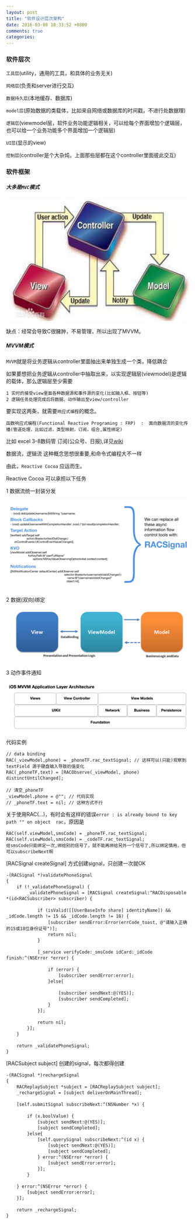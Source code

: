 ```yaml
---
layout: post
title: "软件设计层次架构"
date: 2016-03-08 18:33:52 +0800
comments: true
categories: 
---
```


### 软件层次

`工具层`(utility，通用的工具，和具体的业务无关)

`网络层`(负责和server进行交互)

`数据持久层`(本地缓存、数据库)

`model层`(原始数据的类载体，比如来自网络或数据库的时间戳，不进行处数据理)

`逻辑层`(viewmodel层，软件业务功能逻辑相关，可以给每个界面增加个逻辑层，也可以给一个业务功能多个界面增加一个逻辑层)

`UI层`(显示的view)

`控制层`(controller是个大杂炖，上面那些层都在这个controller里面彼此交互)

### 软件框架

##### 大多是`MVC`模式

![](/images/mvc.png)

缺点：经常会导致C很臃肿，不易管理，所以出现了MVVM。

##### MVVM模式

`MVVM`就是将业务逻辑从controller里面抽出来单独生成一个类，降低耦合

如果要想把业务逻辑从controller中抽取出来，以实现逻辑层(viewmodel)是逻辑的载体，那么逻辑层至少需要

```
1 实时的接受view里面各种数据源和事件源的变化(比如输入框、按钮等)
2 逻辑任务处理完成后将数据、动作输出至view/controller
```

要实现这两条，就需要`响应式编程`的概念。

```
函数响应式编程(Functional Reactive Programing : FRP)  :  面向数据流的变化传播(管道处理，比如过滤，类型映射，订阅，组合,属性绑定)
```

比如 excel 3-8数码管 订阅(公众号、日报),详见[wiki](https://zh.wikipedia.org/wiki/%E5%93%8D%E5%BA%94%E5%BC%8F%E7%BC%96%E7%A8%8B)

数据流，逻辑流 这种概念思想很重要,和命令式编程大不一样

由此，`Reactive Cocoa` 应运而生。

Reactive Cocoa 可以承担以下任务

1 数据流统一封装分发

![](/images/mvvm3.png)

2 数据(双向)绑定

![](/images/mvvm1.png)

3 动作事件通知

![](/images/mvvm2.png)

代码实例

```
// data binding
RAC(_viewModel,phone) = _phoneTF.rac_textSignal; // 这样可以(只能)观察到textField 源于键盘输入导致的值变化
RAC(_phoneTF,text) = [RACObserve(_viewModel, phone) distinctUntilChanged];

// 清空_phoneTF
_viewModel.phone = @""; // 代码实现
// _phoneTF.text = nil; // 这种方式不行
```

关于使用RAC(...)，有时会有这样的错误`error : is already bound to key path "" on object  rac`，原因是

```
RAC(self.viewModel,smsCode) = _phoneTF.rac_textSignal;
RAC(self.viewModel,smsCode) = _codeTF.rac_textSignal;
给smsCode只能绑定一次,绑给别的信号了，就不能再绑给另外一个信号了,所以绑定慎用，但可以subscribeNext啊
```

[RACSignal createSignal] 方式创建signal，只创建一次就OK

```
-(RACSignal *)validatePhoneSignal
{
    if (!_validatePhoneSignal) {
        _validatePhoneSignal = [RACSignal createSignal:^RACDisposable *(id<RACSubscriber> subscriber) {
            
            if (isValid([[UserBaseInfo share] identityName]) && _idCode.length != 15 && _idCode.length != 18) {
                [subscriber sendError:Error(errCode_toast, @"请输入正确的15或18位身份证号")];
                return nil;
            }
            
            [_service verifyCode:_smsCode idCard:_idCode finish:^(NSError *error) {
                
                if (error) {
                    [subscriber sendError:error];
                }else{
                    
                    [subscriber sendNext:@(YES)];
                    [subscriber sendCompleted];
                }
            }];
            
            return nil;
        }];
    }
    
    return _validatePhoneSignal;
}
```

[RACSubject subject] 创建的signal，每次都得创建

```
-(RACSignal *)rechargeSignal
{    
    RACReplaySubject *subject = [RACReplaySubject subject];
    _rechargeSignal = [subject deliverOnMainThread];
    
    [self.submitSignal subscribeNext:^(NSNumber *x) {
        
        if (x.boolValue) {
            [subject sendNext:@(YES)];
            [subject sendCompleted];
        }else{
            [self.querySignal subscribeNext:^(id x) {
                [subject sendNext:@(YES)];
                [subject sendCompleted];
            } error:^(NSError *error) {
                [subject sendError:error];
            }];
        }
        
    } error:^(NSError *error) {
        [subject sendError:error];
    }];
            
    return _rechargeSignal;
}
```


